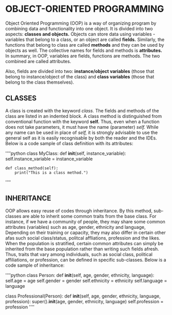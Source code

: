 # OBJECT-ORIENTED PROGRAMMING

Object Oriented Programming (OOP) is a way of organizing program by combining data and functionality into one object. It is divided into two aspects: **classes and objects.** Objects can store data using variables - variables that belong to a class, or an object are called **fields.** Similarly, the functions that belong to class are called **methods** and they can be used by objects as well. The collective names for fields and methods is **attributes.** In summary, in OOP, variables are fields, functions are methods. The two combined are called attributes.

Also, fields are divided into two: **instance/object variables** (those that belong to instance/object of the class) and **class variables** (those that belong to the class themselves).

## CLASSES
A class is created with the keyword *class.* The fields and methods of the class are listed in an indented block. A class method is distinguished from conventional function with the keyword **self.** Thus, even when a function does not take parameters, it must have the name (parameter) _self._ While any name can be used in place of _self,_ it is strongly advisable to use the general self as it is easily recognisable by both the reader and the IDEs. Below is a code sample of class definition with its attributes:

''''python
class MyClass:
    def __init__(self, instance_variable):
        self.instance_variable = instance_variable

    def class_method(self):
        print("This is a class method.")
''''

## INHERITANCE
OOP allows easy reuse of codes through inheritance. By this method, sub-classes are able to inherit some common traits from the base class. For instance, if we have a community of people, they may share some common attributes (variables) such as age, gender, ethnicity and language, Depending on their training or capacity, they may also differ in certain other afas such social class/status, politcal affliations, profession and the likes. When the population is stratified, certain common attributes can simply be inherited from the base population rather than writing such fields afresh. Thus, traits that vary among individuals, such as social class, political affiliations, or profession, can be defined in specific sub-classes. Below is a code sample of inheritance:

''''python
class Person:
    def __init__(self, age, gender, ethnicity, language):
        self.age = age
        self.gender = gender
        self.ethnicity = ethnicity
        self.language = language

class Professional(Person):
    def __init__(self, age, gender, ethnicity, language, profession):
        super().__init__(age, gender, ethnicity, language)
        self.profession = profession
''''
